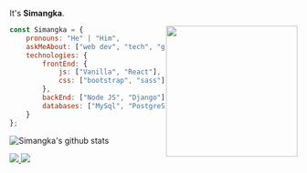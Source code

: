 It's **Simangka**.


<img align='right' src="https://avatars.githubusercontent.com/u/111973893?v=4" width="230">



```javascript
const Simangka = {
    pronouns: "He" | "Him",
    askMeAbout: ["web dev", "tech", "game"],
    technologies: {
        frontEnd: {
            js: ["Vanilla", "React"],
            css: ["bootstrap", "sass"]
        },
        backEnd: ["Node JS", "Django"],
        databases: ["MySql", "PostgreSQL", "MongoDB"],
    }
};
```

![Simangka's github stats](https://github-readme-stats.vercel.app/api?username=Simangka&hide=contribs,prs&count_private=true&show_icons=true)

<a href="https://github.com/Simangka">
  <img src="https://img.shields.io/github/followers/Simangka">
</a>
<a href="https://github.com/Simangka/">
   <img src="https://komarev.com/ghpvc/?username=Simangka">
</a>
